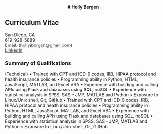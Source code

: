 <p align="center">
  <b># Holly Bergen </b><br>
</p>

## Curriculum Vitae

San Diego, CA <br>
619-928-5889 <br>
Email: (hollyjbergen@gmail.com)<br>
[LinkedIn](https://www.linkedin.com/in/holly-bergen-92241a60)

### Summary of Qualifications

(Technical)
•	Trained with CPT and ICD-9 codes, IRB,   HIPAA protocol and health insurance policies
•	 Programming ability in Python, HTML, JavaScript, MATLAB, and Excel VBA
•	Experience with building and calling APIs using Flask and databases using SQL, noSQL
•	Experience with statistical analysis in SPSS, SAS – JMP, MATLAB and Python
•	Exposure to Linux/Unix shell, Git, GitHub
•	Trained with CPT and ICD-9 codes, IRB,   HIPAA protocol and health insurance policies
•	 Programming ability in Python, HTML, JavaScript, MATLAB, and Excel VBA
•	Experience with building and calling APIs using Flask and databases using SQL, noSQL
•	Experience with statistical analysis in SPSS, SAS – JMP, MATLAB and Python
•	Exposure to Linux/Unix shell, Git, GitHub

